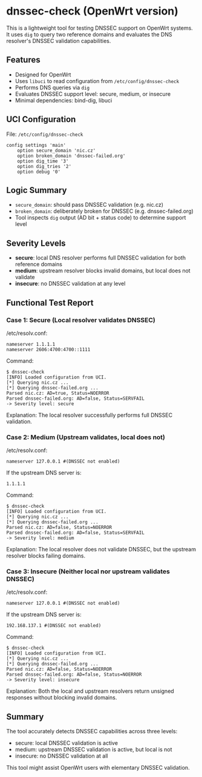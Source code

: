 # dnssec-check (OpenWrt version)

This is a lightweight tool for testing DNSSEC support on OpenWrt systems.
It uses `dig` to query two reference domains and evaluates the DNS resolver's DNSSEC validation capabilities.

## Features

- Designed for OpenWrt
- Uses `libuci` to read configuration from `/etc/config/dnssec-check`
- Performs DNS queries via `dig`
- Evaluates DNSSEC support level: secure, medium, or insecure
- Minimal dependencies: bind-dig, libuci

## UCI Configuration

File: `/etc/config/dnssec-check`

```
config settings 'main'
    option secure_domain 'nic.cz'
    option broken_domain 'dnssec-failed.org'
    option dig_time '3'
    option dig_tries '2'
    option debug '0'
```

## Logic Summary

- `secure_domain`: should pass DNSSEC validation (e.g. nic.cz)
- `broken_domain`: deliberately broken for DNSSEC (e.g. dnssec-failed.org)
- Tool inspects `dig` output (AD bit + status code) to determine support level

## Severity Levels

- **secure**: local DNS resolver performs full DNSSEC validation for both reference domains
- **medium**: upstream resolver blocks invalid domains, but local does not validate
- **insecure**: no DNSSEC validation at any level

## Functional Test Report

### Case 1: Secure (Local resolver validates DNSSEC)

/etc/resolv.conf:

```
nameserver 1.1.1.1
nameserver 2606:4700:4700::1111
```

Command:

```
$ dnssec-check
[INFO] Loaded configuration from UCI.
[*] Querying nic.cz ...
[*] Querying dnssec-failed.org ...
Parsed nic.cz: AD=true, Status=NOERROR
Parsed dnssec-failed.org: AD=false, Status=SERVFAIL
-> Severity level: secure
```

Explanation: The local resolver successfully performs full DNSSEC validation.

### Case 2: Medium (Upstream validates, local does not)

/etc/resolv.conf:

```
nameserver 127.0.0.1 #(DNSSEC not enabled)
```

If the upstream DNS server is:

```
1.1.1.1
```

Command:

```
$ dnssec-check
[INFO] Loaded configuration from UCI.
[*] Querying nic.cz ...
[*] Querying dnssec-failed.org ...
Parsed nic.cz: AD=false, Status=NOERROR
Parsed dnssec-failed.org: AD=false, Status=SERVFAIL
-> Severity level: medium
```

Explanation: The local resolver does not validate DNSSEC, but the upstream resolver blocks failing domains.

### Case 3: Insecure (Neither local nor upstream validates DNSSEC)

/etc/resolv.conf:

```
nameserver 127.0.0.1 #(DNSSEC not enabled)
```

If the upstream DNS server is:

```
192.168.137.1 #(DNSSEC not enabled)
```

Command:

```
$ dnssec-check
[INFO] Loaded configuration from UCI.
[*] Querying nic.cz ...
[*] Querying dnssec-failed.org ...
Parsed nic.cz: AD=false, Status=NOERROR
Parsed dnssec-failed.org: AD=false, Status=NOERROR
-> Severity level: insecure
```

Explanation: Both the local and upstream resolvers return unsigned responses without blocking invalid domains.

## Summary

The tool accurately detects DNSSEC capabilities across three levels:

- secure: local DNSSEC validation is active
- medium: upstream DNSSEC validation is active, but local is not
- insecure: no DNSSEC validation at all

This tool might assist OpenWrt users with elementary DNSSEC validation.


